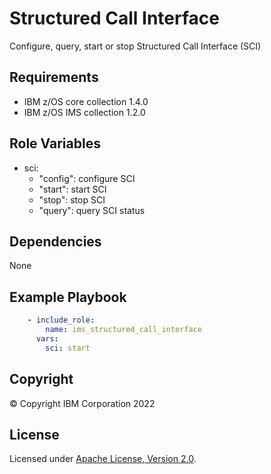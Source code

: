 Structured Call Interface
=========

Configure, query, start or stop Structured Call Interface (SCI)


Requirements
------------
* IBM z/OS core collection 1.4.0
* IBM z/OS IMS collection 1.2.0

Role Variables
--------------

* sci:
  - "config": configure SCI
  - "start": start SCI
  - "stop": stop SCI
  - "query": query SCI status


Dependencies
------------

None

Example Playbook
----------------

```yaml
    - include_role:
        name: ims_structured_call_interface
      vars:
        sci: start

```


## Copyright

© Copyright IBM Corporation 2022

## License
Licensed under
[Apache License, Version 2.0](https://opensource.org/licenses/Apache-2.0).
